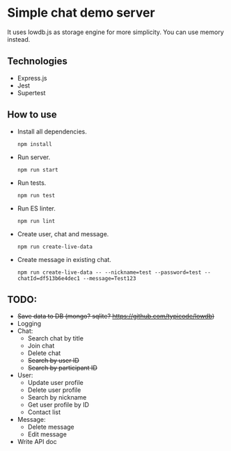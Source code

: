 # Simple chat demo server
It uses lowdb.js as storage engine for more simplicity. You can use memory instead.

## Technologies
* Express.js
* Jest
* Supertest

## How to use

* Install all dependencies.

  `npm install` 

* Run server.

  `npm run start` 

* Run tests.

  `npm run test` 

* Run ES linter.

  `npm run lint` 
  
* Create user, chat and message.

  `npm run create-live-data` 

* Create message in existing chat.

  `npm run create-live-data -- --nickname=test --password=test --chatId=df513b6e4dec1 --message=Test123` 

## TODO:
* ~~Save data to DB (mongo? sqlite? https://github.com/typicode/lowdb)~~
* Logging
* Chat:
  * Search chat by title
  * Join chat
  * Delete chat
  * ~~Search by user ID~~
  * ~~Search by participant ID~~
* User:
  * Update user profile
  * Delete user profile
  * Search by nickname
  * Get user profile by ID
  * Contact list
* Message: 
  * Delete message
  * Edit message
* Write API doc
